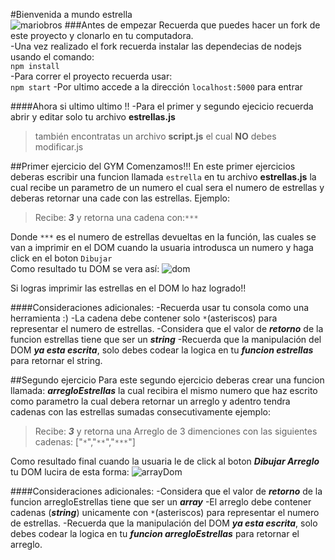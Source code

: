 #Bienvenida a mundo estrella    
![mariobros](https://i2.wp.com/data.whicdn.com/images/220555186/original.gif)
###Antes de empezar
Recuerda que puedes hacer un fork de este proyecto y clonarlo en tu computadora.  
-Una vez realizado el fork recuerda instalar las dependecias de nodejs usando el comando:  
`npm install`  
-Para correr el proyecto recuerda usar:  
`npm start`
-Por ultimo accede a la dirección `localhost:5000` para entrar

####Ahora si ultimo ultimo !!
-Para el primer y segundo ejecicio recuerda abrir y editar solo tu archivo **estrellas.js**
>también encontratas  un archivo **script.js** el cual **NO** debes modificar.js

##Primer ejercicio del GYM
Comenzamos!!!
En este primer ejercicios deberas escribir una funcion llamada `estrella` en tu archivo **estrellas.js** la cual recibe un parametro de un numero el cual sera el numero de estrellas y deberas retornar una cade con las estrellas.
Ejemplo:  
> Recibe: ***3***
> y retorna una cadena con:`***`  

Donde `***` es el numero de estrellas devueltas en la función, las cuales se van a imprimir en el DOM cuando la usuaria introdusca un numero y haga click en el boton `Dibujar`  
Como resultado tu DOM se vera así:
![dom](https://user-images.githubusercontent.com/6140157/126437893-96714255-d967-47b1-9c0b-407c68c3b470.png)

Si logras imprimir las estrellas en el DOM lo haz logrado!!

####Consideraciones adicionales:
-Recuerda usar tu consola como una herramienta :)
-La cadena debe contener solo `*`(asteriscos) para representar el numero de estrellas.
-Considera que el valor de ***retorno*** de la funcion estrellas tiene que ser un ***string***
-Recuerda que la manipulación del DOM ***ya esta escrita***, solo debes codear la logica en tu ***funcion estrellas*** para retornar el string.


##Segundo ejercicio
Para este segundo ejercicio deberas crear una funcion llamada: ***arregloEstrellas*** la cual recibira el mismo numero que haz escrito como parametro la cual debera retornar un arreglo y adentro tendra cadenas con las estrellas sumadas consecutivamente ejemplo:
> Recibe: ***3***
> y retorna una Arreglo de 3 dimenciones con las siguientes cadenas: ["`*`","`**`","`***`"]

Como resultado final cuando la usuaria le de click al boton ***Dibujar Arreglo*** tu DOM lucira de esta forma:
![arrayDom](https://user-images.githubusercontent.com/6140157/126439800-31442d75-b8e6-4bf6-bb61-829a4f3f0521.png)

####Consideraciones adicionales:
-Considera que el valor de ***retorno*** de la funcion arregloEstrellas tiene que ser un ***array***
-El arreglo debe contener cadenas (***string***) unicamente con `*`(asteriscos) para representar el numero de estrellas.
-Recuerda que la manipulación del DOM ***ya esta escrita***, solo debes codear la logica en tu ***funcion arregloEstrellas*** para retornar el arreglo.